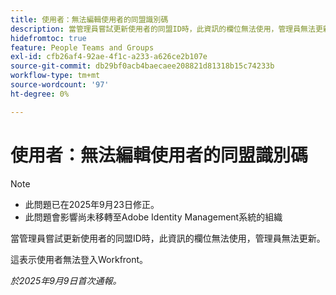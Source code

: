 ```yaml
---
title: 使用者：無法編輯使用者的同盟識別碼
description: 當管理員嘗試更新使用者的同盟ID時，此資訊的欄位無法使用，管理員無法更新。
hidefromtoc: true
feature: People Teams and Groups
exl-id: cfb26af4-92ae-4f1c-a233-a626ce2b107e
source-git-commit: db29bf0acb4baecaee208821d81318b15c74233b
workflow-type: tm+mt
source-wordcount: '97'
ht-degree: 0%

---
```


# 使用者：無法編輯使用者的同盟識別碼

>[!NOTE]
>
>* 此問題已在2025年9月23日修正。
>* 此問題會影響尚未移轉至Adobe Identity Management系統的組織

當管理員嘗試更新使用者的同盟ID時，此資訊的欄位無法使用，管理員無法更新。

這表示使用者無法登入Workfront。

_於2025年9月9日首次通報。_
